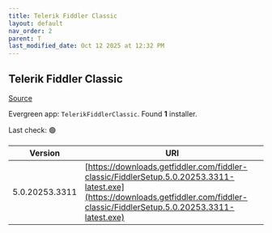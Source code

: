 ```yaml
---
title: Telerik Fiddler Classic
layout: default
nav_order: 2
parent: T
last_modified_date: Oct 12 2025 at 12:32 PM
---
```


## Telerik Fiddler Classic

[Source](https://www.telerik.com/fiddler/fiddler-classic)

Evergreen app: `TelerikFiddlerClassic`. Found **1** installer.

Last check: 🟢

| Version        | URI                                                                                                                                                                                |
| -------------- | ---------------------------------------------------------------------------------------------------------------------------------------------------------------------------------- |
| 5.0.20253.3311 | [https://downloads.getfiddler.com/fiddler-classic/FiddlerSetup.5.0.20253.3311-latest.exe](https://downloads.getfiddler.com/fiddler-classic/FiddlerSetup.5.0.20253.3311-latest.exe) |
